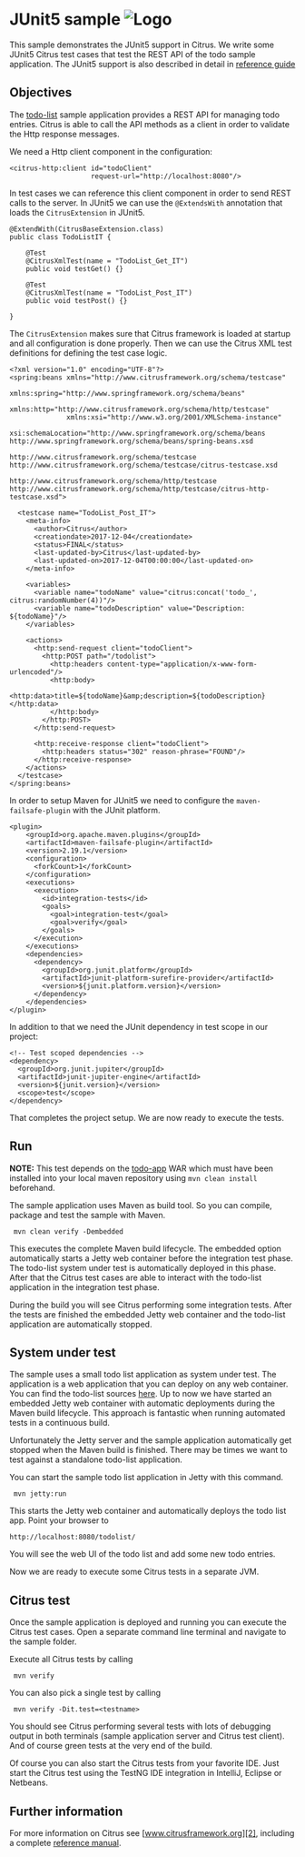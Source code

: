 JUnit5 sample ![Logo][1]
==============

This sample demonstrates the JUnit5 support in Citrus. We write some JUnit5 Citrus test cases that test the REST API of the todo sample application. The JUnit5 support is
also described in detail in [reference guide][4]

Objectives
---------

The [todo-list](../todo-app/README.md) sample application provides a REST API for managing todo entries.
Citrus is able to call the API methods as a client in order to validate the Http response messages.

We need a Http client component in the configuration:

    <citrus-http:client id="todoClient"
                        request-url="http://localhost:8080"/>
    
In test cases we can reference this client component in order to send REST calls to the server. In JUnit5 we can use the `@ExtendsWith` annotation that loads the
`CitrusExtension` in JUnit5.
    
    @ExtendWith(CitrusBaseExtension.class)
    public class TodoListIT {
    
        @Test
        @CitrusXmlTest(name = "TodoList_Get_IT")
        public void testGet() {}
    
        @Test
        @CitrusXmlTest(name = "TodoList_Post_IT")
        public void testPost() {}
    
    }  
        
The `CitrusExtension` makes sure that Citrus framework is loaded at startup and all configuration is done properly. Then we can use the Citrus XML test definitions for defining the test case logic.

    <?xml version="1.0" encoding="UTF-8"?>
    <spring:beans xmlns="http://www.citrusframework.org/schema/testcase"
                  xmlns:spring="http://www.springframework.org/schema/beans"
                  xmlns:http="http://www.citrusframework.org/schema/http/testcase"
                  xmlns:xsi="http://www.w3.org/2001/XMLSchema-instance"
                  xsi:schemaLocation="http://www.springframework.org/schema/beans http://www.springframework.org/schema/beans/spring-beans.xsd
                                      http://www.citrusframework.org/schema/testcase http://www.citrusframework.org/schema/testcase/citrus-testcase.xsd
                                      http://www.citrusframework.org/schema/http/testcase http://www.citrusframework.org/schema/http/testcase/citrus-http-testcase.xsd">
    
      <testcase name="TodoList_Post_IT">
        <meta-info>
          <author>Citrus</author>
          <creationdate>2017-12-04</creationdate>
          <status>FINAL</status>
          <last-updated-by>Citrus</last-updated-by>
          <last-updated-on>2017-12-04T00:00:00</last-updated-on>
        </meta-info>
    
        <variables>
          <variable name="todoName" value="citrus:concat('todo_', citrus:randomNumber(4))"/>
          <variable name="todoDescription" value="Description: ${todoName}"/>
        </variables>
    
        <actions>
          <http:send-request client="todoClient">
            <http:POST path="/todolist">
              <http:headers content-type="application/x-www-form-urlencoded"/>
              <http:body>
                <http:data>title=${todoName}&amp;description=${todoDescription}</http:data>
              </http:body>
            </http:POST>
          </http:send-request>
    
          <http:receive-response client="todoClient">
            <http:headers status="302" reason-phrase="FOUND"/>
          </http:receive-response>
        </actions>
      </testcase>
    </spring:beans>

In order to setup Maven for JUnit5 we need to configure the `maven-failsafe-plugin` with the JUnit platform.

    <plugin>
        <groupId>org.apache.maven.plugins</groupId>
        <artifactId>maven-failsafe-plugin</artifactId>
        <version>2.19.1</version>
        <configuration>
          <forkCount>1</forkCount>
        </configuration>
        <executions>
          <execution>
            <id>integration-tests</id>
            <goals>
              <goal>integration-test</goal>
              <goal>verify</goal>
            </goals>
          </execution>
        </executions>
        <dependencies>
          <dependency>
            <groupId>org.junit.platform</groupId>
            <artifactId>junit-platform-surefire-provider</artifactId>
            <version>${junit.platform.version}</version>
          </dependency>
        </dependencies>
    </plugin>
    
In addition to that we need the JUnit dependency in test scope in our project:

    <!-- Test scoped dependencies -->
    <dependency>
      <groupId>org.junit.jupiter</groupId>
      <artifactId>junit-jupiter-engine</artifactId>
      <version>${junit.version}</version>
      <scope>test</scope>
    </dependency>    
       
That completes the project setup. We are now ready to execute the tests.
       
Run
---------

**NOTE:** This test depends on the [todo-app](../todo-app/) WAR which must have been installed into your local maven repository using `mvn clean install` beforehand.

The sample application uses Maven as build tool. So you can compile, package and test the
sample with Maven.
 
     mvn clean verify -Dembedded
    
This executes the complete Maven build lifecycle. The embedded option automatically starts a Jetty web
container before the integration test phase. The todo-list system under test is automatically deployed in this phase.
After that the Citrus test cases are able to interact with the todo-list application in the integration test phase.

During the build you will see Citrus performing some integration tests.
After the tests are finished the embedded Jetty web container and the todo-list application are automatically stopped.

System under test
---------

The sample uses a small todo list application as system under test. The application is a web application
that you can deploy on any web container. You can find the todo-list sources [here](../todo-app). Up to now we have started an 
embedded Jetty web container with automatic deployments during the Maven build lifecycle. This approach is fantastic 
when running automated tests in a continuous build.
  
Unfortunately the Jetty server and the sample application automatically get stopped when the Maven build is finished. 
There may be times we want to test against a standalone todo-list application.  

You can start the sample todo list application in Jetty with this command.

     mvn jetty:run

This starts the Jetty web container and automatically deploys the todo list app. Point your browser to
 
    http://localhost:8080/todolist/

You will see the web UI of the todo list and add some new todo entries.

Now we are ready to execute some Citrus tests in a separate JVM.

Citrus test
---------

Once the sample application is deployed and running you can execute the Citrus test cases.
Open a separate command line terminal and navigate to the sample folder.

Execute all Citrus tests by calling

     mvn verify

You can also pick a single test by calling

     mvn verify -Dit.test=<testname>

You should see Citrus performing several tests with lots of debugging output in both terminals (sample application server
and Citrus test client). And of course green tests at the very end of the build.

Of course you can also start the Citrus tests from your favorite IDE.
Just start the Citrus test using the TestNG IDE integration in IntelliJ, Eclipse or Netbeans.

Further information
---------

For more information on Citrus see [www.citrusframework.org][2], including
a complete [reference manual][3].

 [1]: https://www.citrusframework.org/img/brand-logo.png "Citrus"
 [2]: https://www.citrusframework.org
 [3]: https://www.citrusframework.org/reference/html/
 [4]: https://www.citrusframework.org/reference/html#run-with-junit5
